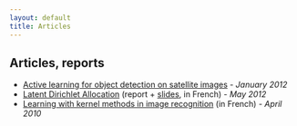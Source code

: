 ```yaml
---
layout: default
title: Articles
---
```

## Articles, reports
* [Active learning for object detection on satellite images](files/caltech-report.pdf) - *January 2012*
* [Latent Dirichlet Allocation](files/rapport-lda.pdf) (report + [slides](files/slides-lda.pdf), in French) - *May 2012*
* [Learning with kernel methods in image recognition](files/dossierTIPE.pdf) (in French) - *April 2010*
